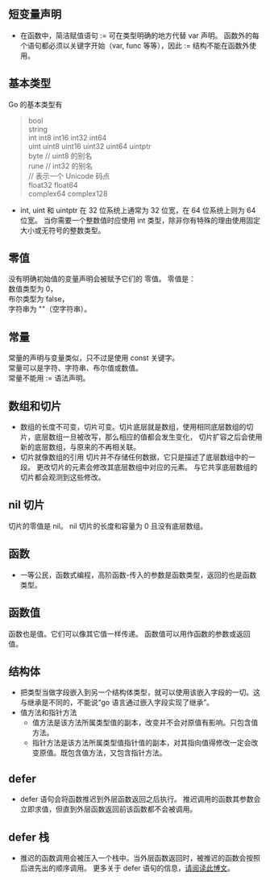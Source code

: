 ## 短变量声明
- 在函数中，简洁赋值语句 := 可在类型明确的地方代替 var 声明。
函数外的每个语句都必须以关键字开始（var, func 等等），因此 := 结构不能在函数外使用。
## 基本类型
Go 的基本类型有
> bool  
string  
int  int8  int16  int32  int64  
uint uint8 uint16 uint32 uint64 uintptr  
byte // uint8 的别名  
rune // int32 的别名  
    // 表示一个 Unicode 码点  
float32 float64  
complex64 complex128   

- int, uint 和 uintptr 在 32 位系统上通常为 32 位宽，在 64 位系统上则为 64 位宽。 当你需要一个整数值时应使用 int 类型，除非你有特殊的理由使用固定大小或无符号的整数类型。
## 零值
没有明确初始值的变量声明会被赋予它们的 零值。
零值是：  
数值类型为 0，  
布尔类型为 false，  
字符串为 ""（空字符串）。
## 常量
常量的声明与变量类似，只不过是使用 const 关键字。  
常量可以是字符、字符串、布尔值或数值。  
常量不能用 := 语法声明。  
## 数组和切片
- 数组的长度不可变，切片可变。切片底层就是数组，使用相同底层数组的切片，底层数组一旦被改写，那么相应的值都会发生变化，
切片扩容之后会使用新的底层数组，与原来的不再相关联。
- 切片就像数组的引用
切片并不存储任何数据，它只是描述了底层数组中的一段。
更改切片的元素会修改其底层数组中对应的元素。
与它共享底层数组的切片都会观测到这些修改。
## nil 切片
切片的零值是 nil。
nil 切片的长度和容量为 0 且没有底层数组。
## 函数
- 一等公民，函数式编程，高阶函数-传入的参数是函数类型，返回的也是函数类型。
## 函数值
函数也是值。它们可以像其它值一样传递。
函数值可以用作函数的参数或返回值。
## 结构体
- 把类型当做字段嵌入到另一个结构体类型，就可以使用该嵌入字段的一切。这与继承是不同的，不能说“go 语言通过嵌入字段实现了继承”。
- 值方法和指针方法
    - 值方法是该方法所属类型值的副本，改变并不会对原值有影响。只包含值方法。
    - 指针方法是该方法所属类型值指针值的副本，对其指向值得修改一定会改变原值。既包含值方法，又包含指针方法。
## defer
- defer 语句会将函数推迟到外层函数返回之后执行。
推迟调用的函数其参数会立即求值，但直到外层函数返回前该函数都不会被调用。
## defer 栈
- 推迟的函数调用会被压入一个栈中。当外层函数返回时，被推迟的函数会按照后进先出的顺序调用。
更多关于 defer 语句的信息，[请阅读此博文](https://blog.go-zh.org/defer-panic-and-recover)。
